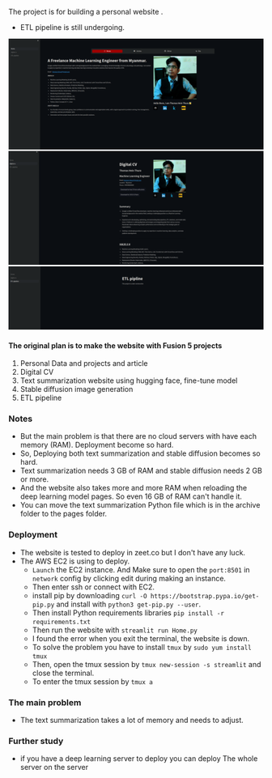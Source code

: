 The project is for building a personal website .
* ETL pipeline is still undergoing. 

![Screenshot_1](assests/screenshot/page_1.png)
![Screenshot_2](assests/screenshot/page_2.png)
![Screenshot_3](assests/screenshot/page_3.png)

#### The original plan is to make the website with Fusion 5 projects
1. Personal Data and projects and article
2. Digital CV 
3. Text summarization website using hugging face, fine-tune model
4. Stable diffusion image generation
5. ETL pipeline


### Notes
* But the main problem is that there are no cloud servers with have each memory (RAM). Deployment become so hard. 
* So, Deploying both text summarization and stable diffusion becomes so hard. 
*  Text summarization needs 3 GB of RAM and stable diffusion needs 2 GB or more. 
*  And the website also takes more and more RAM when reloading the deep learning model pages. So even 16 GB of RAM can't handle it. 
*  You can move the text summarization Python file which is in the archive folder to the pages folder. 

### Deployment 
* The website is tested to deploy in zeet.co but I don't have any luck.
* The AWS EC2 is using to deploy. 
  * `Launch` the EC2 instance. And Make sure to open the `port:8501` in `network` config by clicking edit during making an instance. 
  * Then enter ssh or connect with EC2. 
  * install pip by downloading `curl -O https://bootstrap.pypa.io/get-pip.py` and install with `python3 get-pip.py --user`.
  *  Then install Python requirements libraries `pip install -r requirements.txt`
  *  Then run the website with `streamlit run Home.py`
  *  I found the error when you exit the terminal, the website is down. 
  *  To solve the problem you have to install `tmux` by `sudo yum install tmux`
  *  Then, open the tmux session by `tmux new-session -s streamlit` and close the terminal. 
  *  To enter the tmux session by `tmux a`

   
### The main problem 

* The text summarization takes a lot of memory and needs to adjust. 
  
### Further study
* if you have a deep learning server to deploy you can deploy The whole server on the server

